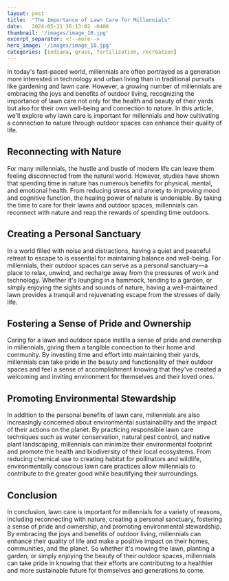 ```yaml
---
layout: post
title:  "The Importance of Lawn Care for Millennials"
date:   2024-05-21 16:13:02 -0400
thumbnail: '/images/image_10.jpg'
excerpt_separator: <!--more-->
hero_image: '/images/image_10.jpg'
categories: [indiana, grass, fertilization, recreation]
---
```

In today's fast-paced world, millennials are often portrayed as a generation more interested in technology and urban living than in traditional pursuits like gardening and lawn care.<!--more--> However, a growing number of millennials are embracing the joys and benefits of outdoor living, recognizing the importance of lawn care not only for the health and beauty of their yards but also for their own well-being and connection to nature. In this article, we'll explore why lawn care is important for millennials and how cultivating a connection to nature through outdoor spaces can enhance their quality of life.

## Reconnecting with Nature
For many millennials, the hustle and bustle of modern life can leave them feeling disconnected from the natural world. However, studies have shown that spending time in nature has numerous benefits for physical, mental, and emotional health. From reducing stress and anxiety to improving mood and cognitive function, the healing power of nature is undeniable. By taking the time to care for their lawns and outdoor spaces, millennials can reconnect with nature and reap the rewards of spending time outdoors.

## Creating a Personal Sanctuary
In a world filled with noise and distractions, having a quiet and peaceful retreat to escape to is essential for maintaining balance and well-being. For millennials, their outdoor spaces can serve as a personal sanctuary—a place to relax, unwind, and recharge away from the pressures of work and technology. Whether it's lounging in a hammock, tending to a garden, or simply enjoying the sights and sounds of nature, having a well-maintained lawn provides a tranquil and rejuvenating escape from the stresses of daily life.

## Fostering a Sense of Pride and Ownership
Caring for a lawn and outdoor space instills a sense of pride and ownership in millennials, giving them a tangible connection to their home and community. By investing time and effort into maintaining their yards, millennials can take pride in the beauty and functionality of their outdoor spaces and feel a sense of accomplishment knowing that they've created a welcoming and inviting environment for themselves and their loved ones.

## Promoting Environmental Stewardship
In addition to the personal benefits of lawn care, millennials are also increasingly concerned about environmental sustainability and the impact of their actions on the planet. By practicing responsible lawn care techniques such as water conservation, natural pest control, and native plant landscaping, millennials can minimize their environmental footprint and promote the health and biodiversity of their local ecosystems. From reducing chemical use to creating habitat for pollinators and wildlife, environmentally conscious lawn care practices allow millennials to contribute to the greater good while beautifying their surroundings.

## Conclusion
In conclusion, lawn care is important for millennials for a variety of reasons, including reconnecting with nature, creating a personal sanctuary, fostering a sense of pride and ownership, and promoting environmental stewardship. By embracing the joys and benefits of outdoor living, millennials can enhance their quality of life and make a positive impact on their homes, communities, and the planet. So whether it's mowing the lawn, planting a garden, or simply enjoying the beauty of their outdoor spaces, millennials can take pride in knowing that their efforts are contributing to a healthier and more sustainable future for themselves and generations to come.
